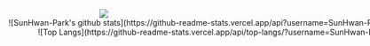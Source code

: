 <div align=center>
  <img src="https://hits.seeyoufarm.com/api/count/incr/badge.svg?url=https%3A%2F%2Fgithub.com%2Fohdnf&count_bg=%2379C83D&title_bg=%23555555&icon=&icon_color=%23E7E7E7&title=hits&edge_flat=false">

  <div style="width: 30vh">
    ![SunHwan-Park's github stats](https://github-readme-stats.vercel.app/api?username=SunHwan-Park&count_private=true&show_icons=true&theme=cobalt)
  </div>
  
  <div style="width: 30vh">
    ![Top Langs](https://github-readme-stats.vercel.app/api/top-langs/?username=SunHwan-Park&layout=compact&hide=jupyter%20notebook)
  </div>
  
</div>

<!--
**SunHwan-Park/SunHwan-Park** is a ✨ _special_ ✨ repository because its `README.md` (this file) appears on your GitHub profile.

Here are some ideas to get you started:

- 🔭 I’m currently working on ...
- 🌱 I’m currently learning ...
- 👯 I’m looking to collaborate on ...
- 🤔 I’m looking for help with ...
- 💬 Ask me about ...
- 📫 How to reach me: ...
- 😄 Pronouns: ...
- ⚡ Fun fact: ...
-->
